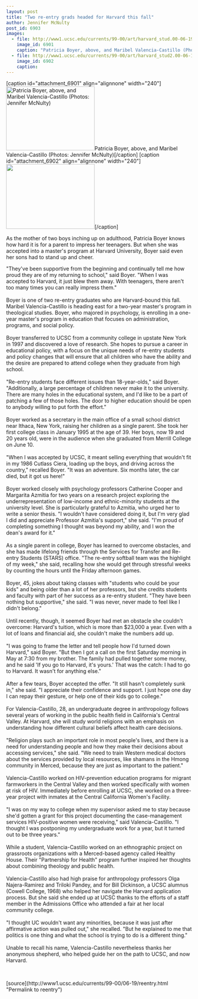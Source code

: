```yaml
---
layout: post
title: "Two re-entry grads headed for Harvard this fall"
author: Jennifer McNulty
post_id: 6903
images:
  - file: http://www1.ucsc.edu/currents/99-00/art/harvard_stud.00-06-19.240.jpg
    image_id: 6901
    caption: "Patricia Boyer, above, and Maribel Valencia-Castillo (Photos: Jennifer McNulty)"
  - file: http://www1.ucsc.edu/currents/99-00/art/harvard_stud2.00-06-19.240.jpg
    image_id: 6902
    caption: 
---
```


[caption id="attachment_6901" align="alignnone" width="240"]<a href="http://localhost/mysite/wp-content/uploads/2000/06/harvard_stud.00-06-19.240.jpg"><img class="size-full wp-image-6901" src="http://localhost/mysite/wp-content/uploads/2000/06/harvard_stud.00-06-19.240.jpg" alt="Patricia Boyer, above, and Maribel Valencia-Castillo (Photos: Jennifer McNulty)" width="240" height="173" /></a>Patricia Boyer, above, and Maribel Valencia-Castillo (Photos: Jennifer McNulty)[/caption]
[caption id="attachment_6902" align="alignnone" width="240"]<a href="http://localhost/mysite/wp-content/uploads/2000/06/harvard_stud2.00-06-19.240.jpg"><img class="size-full wp-image-6902" src="http://localhost/mysite/wp-content/uploads/2000/06/harvard_stud2.00-06-19.240.jpg" alt="" width="240" height="175" /></a>[/caption]
<p>
  As the mother of two boys inching up on adulthood, Patricia Boyer knows how hard it is for a parent to impress her teenagers. But when she was accepted into a master's program at Harvard University, Boyer said even her sons had to stand up and cheer.
</p>"They've been supportive from the beginning and continually tell me how proud they are of my returning to school," said Boyer. "When I was accepted to Harvard, it just blew them away. With teenagers, there aren't too many times you can really impress them."<br>
<br>
Boyer is one of two re-entry graduates who are Harvard-bound this fall. Maribel Valencia-Castillo is heading east for a two-year master's program in theological studies. Boyer, who majored in psychology, is enrolling in a one-year master's program in education that focuses on administration, programs, and social policy.<br>
<br>
Boyer transferred to UCSC from a community college in upstate New York in 1997 and discovered a love of research. She hopes to pursue a career in educational policy, with a focus on the unique needs of re-entry students and policy changes that will ensure that all children who have the ability and the desire are prepared to attend college when they graduate from high school.<br>
<br>
"Re-entry students face different issues than 18-year-olds," said Boyer. "Additionally, a large percentage of children never make it to the university. There are many holes in the educational system, and I'd like to be a part of patching a few of those holes. The door to higher education should be open to anybody willing to put forth the effort."<br>
<br>
Boyer worked as a secretary in the main office of a small school district near Ithaca, New York, raising her children as a single parent. She took her first college class in January 1995 at the age of 39. Her boys, now 19 and 20 years old, were in the audience when she graduated from Merrill College on June 10.<br>
<br>
"When I was accepted by UCSC, it meant selling everything that wouldn't fit in my 1986 Cutlass Ciera, loading up the boys, and driving across the country," recalled Boyer. "It was an adventure. Six months later, the car died, but it got us here!"<br>
<br>
Boyer worked closely with psychology professors Catherine Cooper and Margarita Azmitia for two years on a research project exploring the underrepresentation of low-income and ethnic-minority students at the university level. She is particularly grateful to Azmitia, who urged her to write a senior thesis. "I wouldn't have considered doing it, but I'm very glad I did and appreciate Professor Azmitia's support," she said. "I'm proud of completing something I thought was beyond my ability, and I won the dean's award for it."<br>
<br>
As a single parent in college, Boyer has learned to overcome obstacles, and she has made lifelong friends through the Services for Transfer and Re-entry Students (STARS) office. "The re-entry softball team was the highlight of my week," she said, recalling how she would get through stressful weeks by counting the hours until the Friday afternoon games.<br>
<br>
Boyer, 45, jokes about taking classes with "students who could be your kids" and being older than a lot of her professors, but she credits students and faculty with part of her success as a re-entry student. "They have been nothing but supportive," she said. "I was never, never made to feel like I didn't belong."<br>
<br>
Until recently, though, it seemed Boyer had met an obstacle she couldn't overcome: Harvard's tuition, which is more than $23,000 a year. Even with a lot of loans and financial aid, she couldn't make the numbers add up.<br>
<br>
"I was going to frame the letter and tell people how I'd turned down Harvard," said Boyer. "But then I got a call on the first Saturday morning in May at 7:30 from my brother. The family had pulled together some money, and he said 'If you go to Harvard, it's yours.' That was the catch: I had to go to Harvard. It wasn't for anything else."<br>
<br>
After a few tears, Boyer accepted the offer. "It still hasn't completely sunk in," she said. "I appreciate their confidence and support. I just hope one day I can repay their gesture, or help one of their kids go to college."<br>
<br>
For Valencia-Castillo, 28, an undergraduate degree in anthropology follows several years of working in the public health field in California's Central Valley. At Harvard, she will study world religions with an emphasis on understanding how different cultural beliefs affect health care decisions.<br>
<br>
"Religion plays such an important role in most people's lives, and there is a need for understanding people and how they make their decisions about accessing services," she said. "We need to train Western medical doctors about the services provided by local resources, like shamans in the Hmong community in Merced, because they are just as important to the patient."<br>
<br>
Valencia-Castillo worked on HIV-prevention education programs for migrant farmworkers in the Central Valley and then worked specifically with women at risk of HIV. Immediately before enrolling at UCSC, she worked on a three-year project with inmates at the Central California Women's Facility.<br>
<br>
"I was on my way to college when my supervisor asked me to stay because she'd gotten a grant for this project documenting the case-management services HIV-positive women were receiving," said Valencia-Castillo. "I thought I was postponing my undergraduate work for a year, but it turned out to be three years."<br>
<br>
While a student, Valencia-Castillo worked on an ethnographic project on grassroots organizations with a Merced-based agency called Healthy House. Their "Partnership for Health" program further inspired her thoughts about combining theology and public health.<br>
<br>
Valencia-Castillo also had high praise for anthropology professors Olga Najera-Ramirez and Triloki Pandey, and for Bill Dickinson, a UCSC alumnus (Cowell College, 1968) who helped her navigate the Harvard application process. But she said she ended up at UCSC thanks to the efforts of a staff member in the Admissions Office who attended a fair at her local community college.<br>
<br>
"I thought UC wouldn't want any minorities, because it was just after affirmative action was pulled out," she recalled. "But he explained to me that politics is one thing and what the school is trying to do is a different thing."<br>
<br>
Unable to recall his name, Valencia-Castillo nevertheless thanks her anonymous shepherd, who helped guide her on the path to UCSC, and now Harvard.
<p>
  <br>

</p>
[source](http://www1.ucsc.edu/currents/99-00/06-19/reentry.html "Permalink to reentry")
